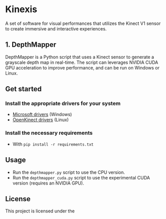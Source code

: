 # Kinexis
A set of software for visual performances that utilizes the Kinect V1 sensor to create immersive and interactive experiences.

## 1. DepthMapper

DepthMapper is a Python script that uses a Kinect sensor to generate a grayscale depth map in real-time. The script can leverages NVIDIA CUDA GPU acceleration to improve performance, and can be run on Windows or Linux.

## Get started

### Install the appropriate drivers for your system
- [Microsoft drivers](https://www.microsoft.com/en-us/download/details.aspx?id=44561) (Windows)
- [OpenKinect drivers](https://github.com/OpenKinect/libfreenect) (Linux)

### Install the necessary requirements
- With `pip install -r requirements.txt`

## Usage
- Run the `depthmapper.py` script to use the CPU version.
- Run the `depthmapper_cuda.py` script to use the experimental CUDA version (requires an NVIDIA GPU).

## License
This project is licensed under the 
